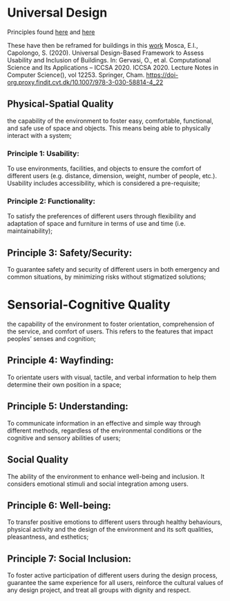 # Universal Design

Principles found [here](https://design.ncsu.edu/wp-content/uploads/2022/11/principles-of-universal-design.pdf) and [here](https://universaldesign.ie/what-is-universal-design/the-7-principles/)

These have then be reframed for buildings in this [work](https://findit.dtu.dk/en/catalog/5f96c774d9001d01f079dfd0)
Mosca, E.I., Capolongo, S. (2020). Universal Design-Based Framework to Assess Usability and Inclusion of Buildings. In: Gervasi, O., et al. Computational Science and Its Applications – ICCSA 2020. ICCSA 2020. Lecture Notes in Computer Science(), vol 12253. Springer, Cham. https://doi-org.proxy.findit.cvt.dk/10.1007/978-3-030-58814-4_22

## Physical-Spatial Quality
the capability of the environment to foster easy, comfortable, functional, and safe use of space and objects. This means being able to physically interact with a system;

### Principle 1: Usability: 
To use environments, facilities, and objects to ensure the comfort of different users (e.g. distance, dimension, weight, number of people, etc.). Usability includes accessibility, which is considered a pre-requisite;
  
### Principle 2: Functionality: 
To satisfy the preferences of different users through flexibility and adaptation of space and furniture in terms of use and time (i.e. maintainability);

## Principle 3: Safety/Security: 
To guarantee safety and security of different users in both emergency and common situations, by minimizing risks without stigmatized solutions;

# Sensorial-Cognitive Quality
the capability of the environment to foster orientation, comprehension of the service, and comfort of users. This refers to the features that impact peoples’ senses and cognition;

## Principle 4: Wayfinding: 
To orientate users with visual, tactile, and verbal information to help them determine their own position in a space;

## Principle 5: Understanding: 
To communicate information in an effective and simple way through different methods, regardless of the environmental conditions or the cognitive and sensory abilities of users;

## Social Quality
The ability of the environment to enhance well-being and inclusion. It considers emotional stimuli and social integration among users.

## Principle 6: Well-being: 
To transfer positive emotions to different users through healthy behaviours, physical activity and the design of the environment and its soft qualities, pleasantness, and esthetics;

## Principle 7: Social Inclusion: 
To foster active participation of different users during the design process, guarantee the same experience for all users, reinforce the cultural values of any design project, and treat all groups with dignity and respect.
